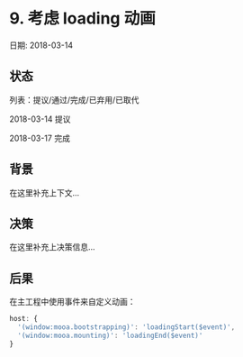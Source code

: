 # 9. 考虑 loading 动画

日期: 2018-03-14

## 状态

列表：提议/通过/完成/已弃用/已取代

2018-03-14 提议

2018-03-17 完成

## 背景

在这里补充上下文...

## 决策

在这里补充上决策信息...

## 后果

在主工程中使用事件来自定义动画：

```typescript
host: {
  '(window:mooa.bootstrapping)': 'loadingStart($event)',
  '(window:mooa.mounting)': 'loadingEnd($event)'
}
```
